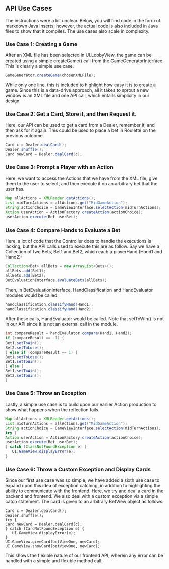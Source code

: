 ## API Use Cases

The instructions were a bit unclear. Below, you will find code in the form of markdown Java inserts; however,
the actual code is also included in Java files to show that it compiles. The use cases also scale in complexity.

### Use Case 1: Creating a Game

After an XML file has been selected in UI.LobbyView, the game can be created using a simple createGame() call from the GameGeneratorInterface. This is clearly a simple use case.
```java
GameGenerator.createGame(chosenXMLFile);
```
While only one line, this is included to highlight how easy it is to create a game. Since this is a data-drive approach, all it takes
to sprout a new window is an XML file and one API call, which entails simplicity in our design.

### Use Case 2: Get a Card, Store it, and then Request it.
Here, our API can be used to get a card from a Dealer, remember it, and then ask for it again. This could be used to place a bet in Roulette on the previous outcome.
```java
Card c = Dealer.dealCard();
Dealer.shuffle();
Card newCard = Dealer.dealCard(c);
```

### Use Case 3: Prompt a Player with an Action
Here, we want to access the Actions that we have from the XML file, give them to the user to select,
and then execute it on an arbitrary bet that the user has.
```java
Map allActions = XMLReader.getActions();
List midTurnActions = allActions.get("MidGameAction");
String actionChoice = GameViewInterface.selectAction(midTurnActions);
Action userAction = ActionFactory.createAction(actionChoice);
userAction.execute(Bet userBet);
```

### Use Case 4: Compare Hands to Evaluate a Bet
Here, a lot of code that the Controller does to handle the executions is lacking, but the API calls
used to execute this are as follow. Say we have a Collection of two Bets, Bet1 and Bet2, which each a playerHand (Hand1 and Hand2):
```java
Collection<Bet> allBets = new ArrayList<Bets>();
allBets.add(Bet1);
allBets.add(Bet2);
BetEvaluationInterface.evaluateBets(allBets);
``` 
Then, in BetEvaluationInterface, HandClassification and HandEvaluator modules would be called:
```java
handClassification.classifyHand(Hand1);
handClassification.classifyHand(Hand2);
```
After these calls, HandEvaluator would be called. Note that setToWin() is not in our API since it is not
an external call in the module.
```java
int compareResult = handEvaulator.compare(Hand1, Hand2);
if (compareResult == -1) {
Bet1.setToWin();
Bet2.setToLose();
} else if (compareResult == 1) {
Bet1.setToLose();
Bet1.setToWin();
} else {
Bet1.setToWin();
Bet2.setToWin();
}
```

### Use Case 5: Throw an Exception

Lastly, a simple use case is to build upon our earlier Action production to show what happens
when the reflection fails.

```java
Map allActions = XMLReader.getActions();
List midTurnActions = allActions.get("MidGameAction");
String actionChoice = GameViewInterface.selectAction(midTurnActions);
try {
Action userAction = ActionFactory.createAction(actionChoice);
userAction.execute(Bet userBet);
} catch (ClassNotFoundException e) {
   UI.GameView.displayError(e);
}
```

### Use Case 6: Throw a Custom Exception and Display Cards

Since our first use case was so simple, we have added a sixth use case to expand upon this idea of exception catching, in addition to highlighting the ability to communicate with the frontend.
Here, we try and deal a card in the backend and frontend. We also deal with a custom exception via a simple catch statement. The card is given to an arbitrary BetView object as follows:
```
Card c = Dealer.dealCard();
Dealer.shuffle();
try {
Card newCard = Dealer.dealCard(c);
} catch (CardNotFoundException e) {
   UI.GameView.displayError(e);
}
UI.GameView.giveCard(betViewOne, newCard);
UI.GameView.showCard(betViewOne, newCard);
```

This shows the flexible nature of our frontend API, wherein any error can be handled with a simple and flexible method call.
